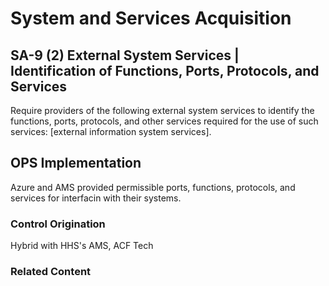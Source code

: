 # System and Services Acquisition
## SA-9 (2) External System Services | Identification of Functions, Ports, Protocols, and Services

Require providers of the following external system services to identify the functions, ports, protocols, and other services required for the use of such services: [external information system services].

## OPS Implementation

Azure and AMS provided permissible ports, functions, protocols, and services for interfacin with their systems.

### Control Origination

Hybrid with HHS's AMS, ACF Tech

### Related Content
